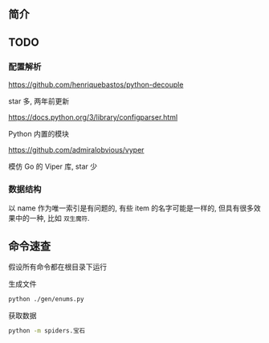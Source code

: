 ## 简介

## TODO

### 配置解析

https://github.com/henriquebastos/python-decouple

star 多, 两年前更新

https://docs.python.org/3/library/configparser.html

Python 内置的模块

https://github.com/admiralobvious/vyper

模仿 Go 的 Viper 库, star 少

### 数据结构

以 name 作为唯一索引是有问题的, 有些 item 的名字可能是一样的,
但具有很多效果中的一种, 比如 `双生魔符`.

## 命令速查

假设所有命令都在根目录下运行

生成文件

```bash
python ./gen/enums.py
```

获取数据

```bash
python -m spiders.宝石
```
